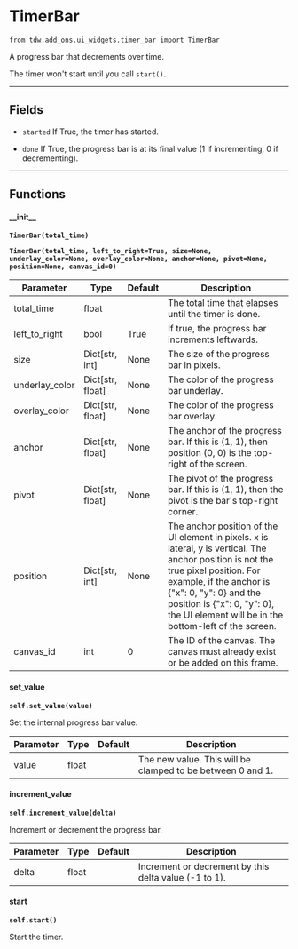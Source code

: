 # TimerBar

`from tdw.add_ons.ui_widgets.timer_bar import TimerBar`

A progress bar that decrements over time.

The timer won't start until you call `start()`.

***

## Fields

- `started` If True, the timer has started.

- `done` If True, the progress bar is at its final value (1 if incrementing, 0 if decrementing).

***

## Functions

#### \_\_init\_\_

**`TimerBar(total_time)`**

**`TimerBar(total_time, left_to_right=True, size=None, underlay_color=None, overlay_color=None, anchor=None, pivot=None, position=None, canvas_id=0)`**

| Parameter | Type | Default | Description |
| --- | --- | --- | --- |
| total_time |  float |  | The total time that elapses until the timer is done. |
| left_to_right |  bool  | True | If true, the progress bar increments leftwards. |
| size |  Dict[str, int] | None | The size of the progress bar in pixels. |
| underlay_color |  Dict[str, float] | None | The color of the progress bar underlay. |
| overlay_color |  Dict[str, float] | None | The color of the progress bar overlay. |
| anchor |  Dict[str, float] | None | The anchor of the progress bar. If this is (1, 1), then position (0, 0) is the top-right of the screen. |
| pivot |  Dict[str, float] | None | The pivot of the progress bar. If this is (1, 1), then the pivot is the bar's top-right corner. |
| position |  Dict[str, int] | None | The anchor position of the UI element in pixels. x is lateral, y is vertical. The anchor position is not the true pixel position. For example, if the anchor is {"x": 0, "y": 0} and the position is {"x": 0, "y": 0}, the UI element will be in the bottom-left of the screen. |
| canvas_id |  int  | 0 | The ID of the canvas. The canvas must already exist or be added on this frame. |

#### set_value

**`self.set_value(value)`**

Set the internal progress bar value.

| Parameter | Type | Default | Description |
| --- | --- | --- | --- |
| value |  float |  | The new value. This will be clamped to be between 0 and 1. |

#### increment_value

**`self.increment_value(delta)`**

Increment or decrement the progress bar.

| Parameter | Type | Default | Description |
| --- | --- | --- | --- |
| delta |  float |  | Increment or decrement by this delta value (-1 to 1). |

#### start

**`self.start()`**

Start the timer.
